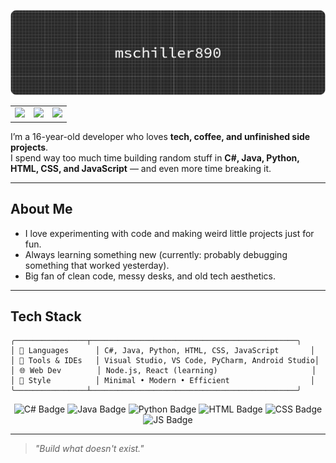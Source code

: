 ![Header](./github-header-banner.png)

<table> <tr> <td> <img src="https://github-readme-stats.vercel.app/api?username=mschiller890&show_icons=true&theme=tokyonight&hide_border=true" height="140"> </td> <td> <img src="https://github-readme-stats.vercel.app/api/top-langs/?username=mschiller890&layout=compact&theme=tokyonight&hide_border=true" height="140"> </td> <td> <img src="https://github-readme-streak-stats.herokuapp.com/?user=mschiller890&theme=tokyonight&hide_border=true" height="140"> </td> </tr> </table>

I’m a 16-year-old developer who loves **tech, coffee, and unfinished side projects**.  
I spend way too much time building random stuff in **C#, Java, Python, HTML, CSS, and JavaScript** — and even more time breaking it.

---

## About Me
- I love experimenting with code and making weird little projects just for fun.  
- Always learning something new (currently: probably debugging something that worked yesterday).  
- Big fan of clean code, messy desks, and old tech aesthetics.

---

## Tech Stack
```
╭────────────────┬──────────────────────────────────────────────╮
│ 🧠 Languages      │ C#, Java, Python, HTML, CSS, JavaScript       │
│ 🧰 Tools & IDEs   │ Visual Studio, VS Code, PyCharm, Android Studio│
│ 🌐 Web Dev        │ Node.js, React (learning)                     │
│ 🎨 Style          │ Minimal • Modern • Efficient                  │
╰────────────────┴──────────────────────────────────────────────╯
```

<p align="center">
  <img src="https://img.shields.io/badge/C%23-blue?style=for-the-badge&logo=c-sharp&logoColor=white" alt="C# Badge" />
  <img src="https://img.shields.io/badge/Java-red?style=for-the-badge&logo=java&logoColor=white" alt="Java Badge" />
  <img src="https://img.shields.io/badge/Python-yellow?style=for-the-badge&logo=python&logoColor=white" alt="Python Badge" />
  <img src="https://img.shields.io/badge/HTML5-orange?style=for-the-badge&logo=html5&logoColor=white" alt="HTML Badge" />
  <img src="https://img.shields.io/badge/CSS3-blue?style=for-the-badge&logo=css3&logoColor=white" alt="CSS Badge" />
  <img src="https://img.shields.io/badge/JavaScript-yellow?style=for-the-badge&logo=javascript&logoColor=black" alt="JS Badge" />
</p>

---

> _"Build what doesn't exist."_